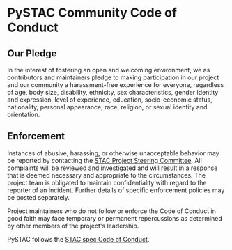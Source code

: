 # PySTAC Community Code of Conduct

## Our Pledge

In the interest of fostering an open and welcoming environment, we as contributors and maintainers pledge to making participation in our project and our community a harassment-free experience for everyone, regardless of age, body size, disability, ethnicity, sex characteristics, gender identity and expression, level of experience, education, socio-economic status, nationality, personal appearance, race, religion, or sexual identity and orientation.

## Enforcement

Instances of abusive, harassing, or otherwise unacceptable behavior may be
reported by contacting the [STAC Project Steering Committee](mailto:stac-psc@radiant.earth). All
complaints will be reviewed and investigated and will result in a response that
is deemed necessary and appropriate to the circumstances. The project team is
obligated to maintain confidentiality with regard to the reporter of an incident.
Further details of specific enforcement policies may be posted separately.

Project maintainers who do not follow or enforce the Code of Conduct in good
faith may face temporary or permanent repercussions as determined by other
members of the project's leadership.

PySTAC follows the [STAC spec Code of Conduct](https://github.com/radiantearth/stac-spec/blob/master/CODE_OF_CONDUCT.md).
